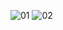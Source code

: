 ![01](https://github.com/user-attachments/assets/d3fc203f-b161-44e6-a85d-8da1d40e00d3)
![02](https://github.com/user-attachments/assets/49c53bc4-6806-4c55-9b45-96baf1df8b99)
